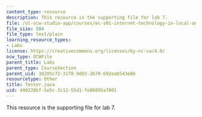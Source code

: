 ```yaml
---
content_type: resource
description: This resource is the supporting file for lab 7.
file: /ol-ocw-studio-app/courses/ec-s01-internet-technology-in-local-and-global-communities-spring-2005-summer-2005/490228bf5e5c3c1255d1fe06895a7001_Tester.java
file_size: 504
file_type: text/plain
learning_resource_types:
- Labs
license: https://creativecommons.org/licenses/by-nc-sa/4.0/
ocw_type: OCWFile
parent_title: Labs
parent_type: CourseSection
parent_uid: 3d205c72-31f8-9db5-2b70-692eab543e86
resourcetype: Other
title: Tester.java
uid: 490228bf-5e5c-3c12-55d1-fe06895a7001
---
```

This resource is the supporting file for lab 7.